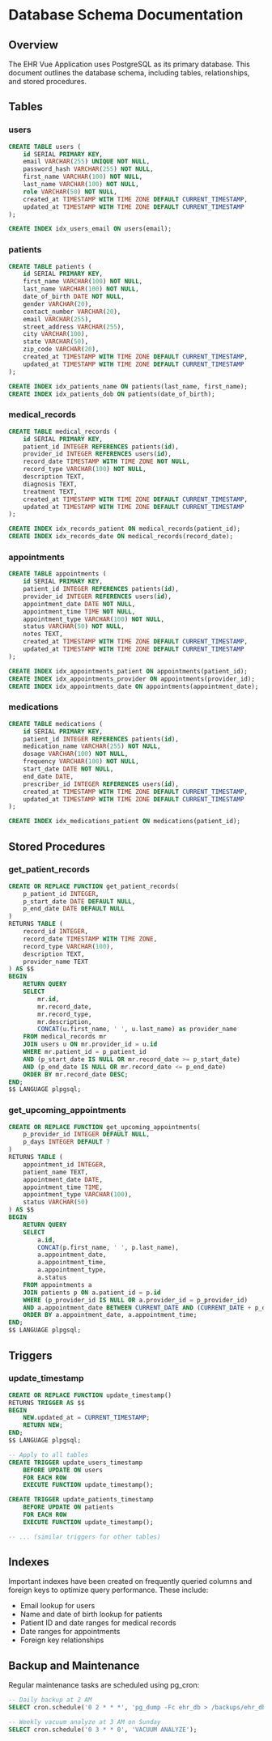 # Database Schema Documentation

## Overview
The EHR Vue Application uses PostgreSQL as its primary database. This document outlines the database schema, including tables, relationships, and stored procedures.

## Tables

### users
```sql
CREATE TABLE users (
    id SERIAL PRIMARY KEY,
    email VARCHAR(255) UNIQUE NOT NULL,
    password_hash VARCHAR(255) NOT NULL,
    first_name VARCHAR(100) NOT NULL,
    last_name VARCHAR(100) NOT NULL,
    role VARCHAR(50) NOT NULL,
    created_at TIMESTAMP WITH TIME ZONE DEFAULT CURRENT_TIMESTAMP,
    updated_at TIMESTAMP WITH TIME ZONE DEFAULT CURRENT_TIMESTAMP
);

CREATE INDEX idx_users_email ON users(email);
```

### patients
```sql
CREATE TABLE patients (
    id SERIAL PRIMARY KEY,
    first_name VARCHAR(100) NOT NULL,
    last_name VARCHAR(100) NOT NULL,
    date_of_birth DATE NOT NULL,
    gender VARCHAR(20),
    contact_number VARCHAR(20),
    email VARCHAR(255),
    street_address VARCHAR(255),
    city VARCHAR(100),
    state VARCHAR(50),
    zip_code VARCHAR(20),
    created_at TIMESTAMP WITH TIME ZONE DEFAULT CURRENT_TIMESTAMP,
    updated_at TIMESTAMP WITH TIME ZONE DEFAULT CURRENT_TIMESTAMP
);

CREATE INDEX idx_patients_name ON patients(last_name, first_name);
CREATE INDEX idx_patients_dob ON patients(date_of_birth);
```

### medical_records
```sql
CREATE TABLE medical_records (
    id SERIAL PRIMARY KEY,
    patient_id INTEGER REFERENCES patients(id),
    provider_id INTEGER REFERENCES users(id),
    record_date TIMESTAMP WITH TIME ZONE NOT NULL,
    record_type VARCHAR(100) NOT NULL,
    description TEXT,
    diagnosis TEXT,
    treatment TEXT,
    created_at TIMESTAMP WITH TIME ZONE DEFAULT CURRENT_TIMESTAMP,
    updated_at TIMESTAMP WITH TIME ZONE DEFAULT CURRENT_TIMESTAMP
);

CREATE INDEX idx_records_patient ON medical_records(patient_id);
CREATE INDEX idx_records_date ON medical_records(record_date);
```

### appointments
```sql
CREATE TABLE appointments (
    id SERIAL PRIMARY KEY,
    patient_id INTEGER REFERENCES patients(id),
    provider_id INTEGER REFERENCES users(id),
    appointment_date DATE NOT NULL,
    appointment_time TIME NOT NULL,
    appointment_type VARCHAR(100) NOT NULL,
    status VARCHAR(50) NOT NULL,
    notes TEXT,
    created_at TIMESTAMP WITH TIME ZONE DEFAULT CURRENT_TIMESTAMP,
    updated_at TIMESTAMP WITH TIME ZONE DEFAULT CURRENT_TIMESTAMP
);

CREATE INDEX idx_appointments_patient ON appointments(patient_id);
CREATE INDEX idx_appointments_provider ON appointments(provider_id);
CREATE INDEX idx_appointments_date ON appointments(appointment_date);
```

### medications
```sql
CREATE TABLE medications (
    id SERIAL PRIMARY KEY,
    patient_id INTEGER REFERENCES patients(id),
    medication_name VARCHAR(255) NOT NULL,
    dosage VARCHAR(100) NOT NULL,
    frequency VARCHAR(100) NOT NULL,
    start_date DATE NOT NULL,
    end_date DATE,
    prescriber_id INTEGER REFERENCES users(id),
    created_at TIMESTAMP WITH TIME ZONE DEFAULT CURRENT_TIMESTAMP,
    updated_at TIMESTAMP WITH TIME ZONE DEFAULT CURRENT_TIMESTAMP
);

CREATE INDEX idx_medications_patient ON medications(patient_id);
```

## Stored Procedures

### get_patient_records
```sql
CREATE OR REPLACE FUNCTION get_patient_records(
    p_patient_id INTEGER,
    p_start_date DATE DEFAULT NULL,
    p_end_date DATE DEFAULT NULL
)
RETURNS TABLE (
    record_id INTEGER,
    record_date TIMESTAMP WITH TIME ZONE,
    record_type VARCHAR(100),
    description TEXT,
    provider_name TEXT
) AS $$
BEGIN
    RETURN QUERY
    SELECT 
        mr.id,
        mr.record_date,
        mr.record_type,
        mr.description,
        CONCAT(u.first_name, ' ', u.last_name) as provider_name
    FROM medical_records mr
    JOIN users u ON mr.provider_id = u.id
    WHERE mr.patient_id = p_patient_id
    AND (p_start_date IS NULL OR mr.record_date >= p_start_date)
    AND (p_end_date IS NULL OR mr.record_date <= p_end_date)
    ORDER BY mr.record_date DESC;
END;
$$ LANGUAGE plpgsql;
```

### get_upcoming_appointments
```sql
CREATE OR REPLACE FUNCTION get_upcoming_appointments(
    p_provider_id INTEGER DEFAULT NULL,
    p_days INTEGER DEFAULT 7
)
RETURNS TABLE (
    appointment_id INTEGER,
    patient_name TEXT,
    appointment_date DATE,
    appointment_time TIME,
    appointment_type VARCHAR(100),
    status VARCHAR(50)
) AS $$
BEGIN
    RETURN QUERY
    SELECT 
        a.id,
        CONCAT(p.first_name, ' ', p.last_name),
        a.appointment_date,
        a.appointment_time,
        a.appointment_type,
        a.status
    FROM appointments a
    JOIN patients p ON a.patient_id = p.id
    WHERE (p_provider_id IS NULL OR a.provider_id = p_provider_id)
    AND a.appointment_date BETWEEN CURRENT_DATE AND (CURRENT_DATE + p_days)
    ORDER BY a.appointment_date, a.appointment_time;
END;
$$ LANGUAGE plpgsql;
```

## Triggers

### update_timestamp
```sql
CREATE OR REPLACE FUNCTION update_timestamp()
RETURNS TRIGGER AS $$
BEGIN
    NEW.updated_at = CURRENT_TIMESTAMP;
    RETURN NEW;
END;
$$ LANGUAGE plpgsql;

-- Apply to all tables
CREATE TRIGGER update_users_timestamp
    BEFORE UPDATE ON users
    FOR EACH ROW
    EXECUTE FUNCTION update_timestamp();

CREATE TRIGGER update_patients_timestamp
    BEFORE UPDATE ON patients
    FOR EACH ROW
    EXECUTE FUNCTION update_timestamp();

-- ... (similar triggers for other tables)
```

## Indexes
Important indexes have been created on frequently queried columns and foreign keys to optimize query performance. These include:
- Email lookup for users
- Name and date of birth lookup for patients
- Patient ID and date ranges for medical records
- Date ranges for appointments
- Foreign key relationships

## Backup and Maintenance
Regular maintenance tasks are scheduled using pg_cron:
```sql
-- Daily backup at 2 AM
SELECT cron.schedule('0 2 * * *', 'pg_dump -Fc ehr_db > /backups/ehr_db_$(date +%Y%m%d).dump');

-- Weekly vacuum analyze at 3 AM on Sunday
SELECT cron.schedule('0 3 * * 0', 'VACUUM ANALYZE');
```